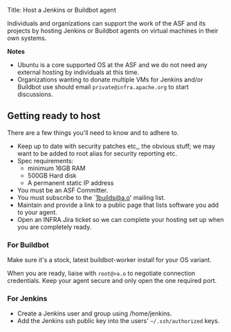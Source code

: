 Title: Host a Jenkins or Buildbot agent

Individuals and organizations can support the work of the ASF and its projects by hosting Jenkins or Buildbot agents on virtual machines in their own systems.

**Notes** 
  - Ubuntu is a core supported OS at the ASF and we do not need any external hosting by individuals at this time.
  - Organizations wanting to donate multiple VMs for Jenkins and/or Buildbot use should email `private@infra.apache.org` to start discussions.

## Getting ready to host ###

There are a few things you'll need to know and to adhere to.

  - Keep up to date with security patches etc,, the obvious stuff; we may want to be added to root alias for security reporting etc.
  - Spec requirements: 
      - minimum 16GB RAM
      - 500GB Hard disk 
      - A permanent static IP address
  - You must be an ASF Committer.
  - You must subscribe to the `1builds@a.o' mailing list.
  - Maintain and provide a link to a public page that lists software you add to your agent.
  - Open an INFRA Jira ticket so we can complete your hosting set up when you are completely ready.

### For Buildbot ###

Make sure it's a stock, latest buildbot-worker install for your OS variant.

When you are ready, liaise with `root@>a.o` to negotiate connection credentials. Keep your agent secure and only open the one required port.

### For Jenkins ###

  - Create a Jenkins user and group using /home/jenkins.
  - Add the Jenkins ssh public key into the users' `~/.ssh/authorized` keys.
